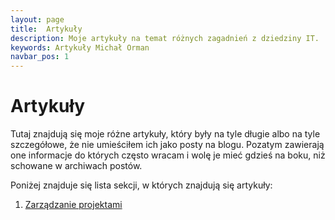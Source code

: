 ```yaml
---
layout: page
title:  Artykuły
description: Moje artykuły na temat różnych zagadnień z dziedziny IT.
keywords: Artykuły Michał Orman
navbar_pos: 1
---
```

# Artykuły

Tutaj znajdują się moje różne artykuły, który były na tyle długie albo na tyle szczegółowe,
że nie umieściłem ich jako posty na blogu. Pozatym zawierają one informacje do których
często wracam i wolę je mieć gdzieś na boku, niż schowane w archiwach postów.

Poniżej znajduje się lista sekcji, w których znajdują się artykuły:

  1. [Zarządzanie projektami](/artykuly/zarzadzanie-projektami)